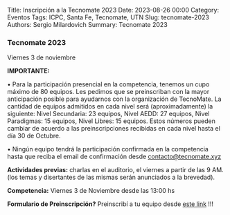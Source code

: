 Title: Inscripción a la Tecnomate 2023
Date: 2023-08-26 00:00
Category: Eventos
Tags: ICPC, Santa Fe, Tecnomate, UTN
Slug: tecnomate-2023
Authors: Sergio Milardovich
Summary: Tecnomate 2023

### Tecnomate 2023
Viernes 3 de noviembre

**IMPORTANTE:**

• Para la participación presencial en la competencia, tenemos un cupo máximo de 80 equipos. Les pedimos que se preinscriban con la mayor anticipación posible para ayudarnos con la organización de TecnoMate. La cantidad de equipos admitidos en cada nivel será (aproximadamente) la siguiente: Nivel Secundaria: 23 equipos, Nivel AEDD: 27 equipos, Nivel Paradigmas: 15 equipos, Nivel Libres: 15 equipos. Estos números pueden cambiar de acuerdo a las preinscripciones recibidas en cada nivel hasta el día 30 de Octubre.

• Ningún equipo tendrá la participación confirmada en la competencia hasta que reciba el email de confirmación desde contacto@tecnomate.xyz


**Actividades previas:** charlas en el auditorio, el viernes a partir de las 9 AM. (los temas y disertantes de las mismas serán anunciados a la brevedad).

**Competencia:** Viernes 3 de Noviembre desde las 13:00 hs

**Formulario de Preinscripción?** Preinscribí a tu equipo desde [este link](https://tecnomate.xyz/inscripciones/) !!!